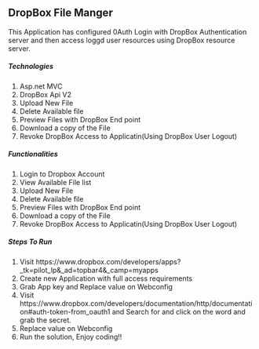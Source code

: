 <h2><b>DropBox File Manger</b></h2>

<p>
    This Application has configured 0Auth Login with DropBox Authentication server and then access loggd user resources using DropBox resource server.
</p>

<h5><b>Technologies</b></h5>
<ol>
    <li>Asp.net MVC</li>
    <li>DropBox Api V2</li>
    <li>Upload New File</li>
    <li>Delete Available file</li>
    <li>Preview Files with DropBox End point</li>
    <li>Download a copy of the File</li>
    <li>Revoke DropBox Access to Applicatin(Using DropBox User Logout)</li>
</ol>


<h5><b>Functionalities</b></h5>
<ol>
    <li>Login to Dropbox Account</li>
    <li>View Available File list</li>
    <li>Upload New File</li>
    <li>Delete Available file</li>
    <li>Preview Files with DropBox End point</li>
    <li>Download a copy of the File</li>
    <li>Revoke DropBox Access to Applicatin(Using DropBox User Logout)</li>
</ol>

<h5><b>Steps To Run</b></h5>
<ol>
    <li>Visit https://www.dropbox.com/developers/apps?_tk=pilot_lp&_ad=topbar4&_camp=myapps</li>
    <li>Create new Application with full access requirements</li>
    <li>Grab App key and  Replace value on Webconfig  <add key="DropBoxAppKey" value=""/></li>
    <li>Visit https://www.dropbox.com/developers/documentation/http/documentation#auth-token-from_oauth1 and Search for <get app key and secret> and click on the word and grab the secret.</li>
    <li>Replace value on Webconfig  <add key="AuthApiSecret" value=""/></li>
    <li>Run the solution, Enjoy coding!! </li>
    
</ol>

